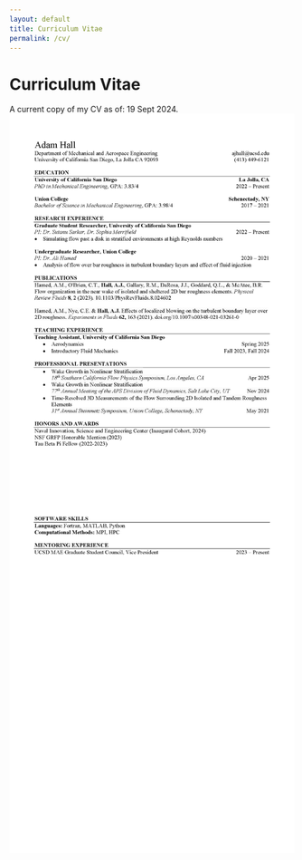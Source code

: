 ```yaml
---
layout: default
title: Curriculum Vitae
permalink: /cv/
---
```


# Curriculum Vitae
A current copy of my CV as of: 19 Sept 2024.
<br><img src="../images/Adam Hall CV_Page_1.png" align = center>
<br><img src="../images/Adam Hall CV_Page_2.png" align = center>

